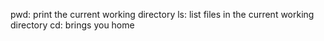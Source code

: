 pwd: print the current working directory
ls: list files in the current working directory
cd: brings you home

